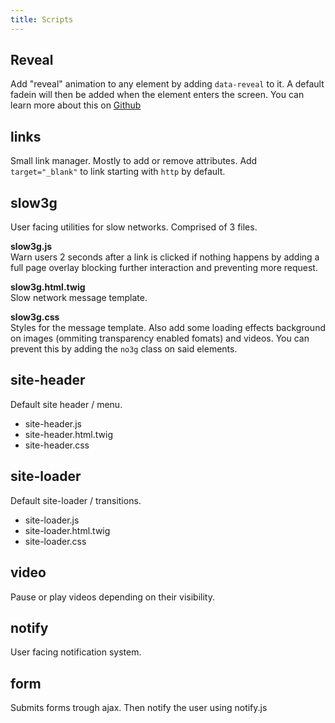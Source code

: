 ```yaml
---
title: Scripts
---
```


## Reveal
Add "reveal" animation to any element by adding ```data-reveal``` to it.
A default fadein will then be added when the element enters the screen.
You can learn more about this on [Github](https://github.com/hotdoy/reveal.js/blob/master/README.md) 

## links
Small link manager. Mostly to add or remove attributes.
Add ```target="_blank"``` to link starting with ```http``` by default.

## slow3g
User facing utilities for slow networks.
Comprised of 3 files.

**slow3g.js**  
Warn users 2 seconds after a link is clicked if nothing happens by adding a full page overlay blocking further interaction and preventing more request.

**slow3g.html.twig**  
Slow network message template.

**slow3g.css**  
Styles for the message template. Also add some loading effects background on images (ommiting transparency enabled fomats) and videos. You can prevent this by adding the ```no3g``` class on said elements.

## site-header
Default site header / menu.
* site-header.js
* site-header.html.twig
* site-header.css

## site-loader
Default site-loader / transitions.
* site-loader.js
* site-loader.html.twig
* site-loader.css

## video
Pause or play videos depending on their visibility.

## notify
User facing notification system.

## form
Submits forms trough ajax. Then notify the user using notify.js
